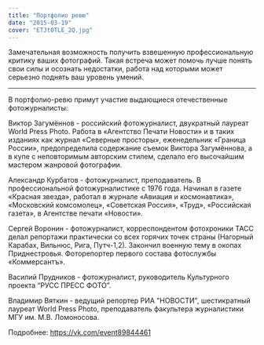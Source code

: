 ```yaml
---
title: "Портфолио ревю"
date: "2015-03-19"
cover: "ETJt0TLE_2Q.jpg"
---
```


Замечательная возможность получить взвешенную профессиональную критику ваших фотографий. Такая встреча может помочь лучше понять свои силы и осознать недостатки, работа над которыми может серьезно поднять ваш уровень умений.

---

В портфолио-ревю примут участие выдающиеся отечественные фотожурналисты:

Виктор Загумённов - российский фотожурналист, двукратный лауреат World Press Photo. Работа в «Агентство Печати Новости» и в таких изданиях как журнал «Северные просторы», еженедельник «Граница России», предопределила содержание съемок Виктора Загумённова, а в купе с неповторимым авторским стилем, сделало его высочайшим мастером жанровой фотографии.

Александр Курбатов - фотожурналист, преподаватель. В профессиональной фотожурналистике с 1976 года. Начинал в газете «Красная звезда», работал в журнале «Авиация и космонавтика», «Московский комсомолец», «Советская Россия», «Труд», «Российская газета», в Агентстве печати «Новости».

Сергей Воронин - фотожурналист, корреспондентом фотохроники ТАСС делал репортажи практически со всех горячих точек страны (Нагорный Карабах, Вильнюс, Рига, Путч-1,2). Закончил военную тему в окопах Приднестровья. Фоторепортер первого состава фотослужбы «Коммерсантъ».

Василий Прудников - фотожурналист, руководитель Культурного проекта “РУСС ПРЕСС ФОТО”.

Владимир Вяткин - ведущий репортер РИА "НОВОСТИ", шестикратный лауреат World Press Photo, преподаватель факультера журналистики МГУ им. М.В. Ломоносова.

Подробнее: https://vk.com/event89844461

